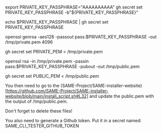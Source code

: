 export PRIVATE_KEY_PASSPHRASE="AAAAAAAAAA"
gh secret set PRIVATE_KEY_PASSPHRASE -b"${PRIVATE_KEY_PASSPHRASE}"

echo $PRIVATE_KEY_PASSPHRASE | gh secret set PRIVATE_KEY_PASSPHRASE

openssl genrsa -aes128 -passout pass:$PRIVATE_KEY_PASSPHRASE -out /tmp/private.pem 4096

gh secret set PRIVATE_PEM < /tmp/private.pem 

openssl rsa -in /tmp/private.pem -passin pass:$PRIVATE_KEY_PASSPHRASE -pubout -out /tmp/public.pem

gh secret set PUBLIC_PEM <  /tmp/public.pem

You then need to go to the (SAME-Project/SAME-installer-website)[https://github.com/SAME-Project/SAME-installer-website/blob/main/install_script.sh#L32] and update the public.pem with the output of /tmp/public.pem.

Don't forget to delete these files!

You also need to generate a Github token. Put it in a secret named:
SAME_CLI_TESTER_GITHUB_TOKEN
